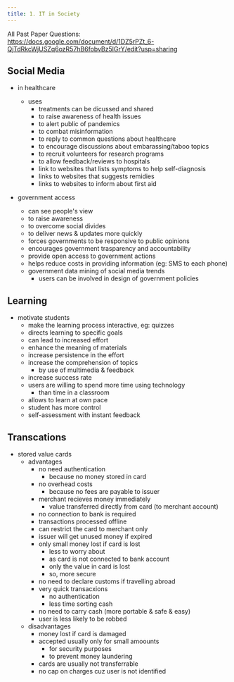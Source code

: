 ```yaml
---
title: 1. IT in Society
---
```


All Past Paper Questions: https://docs.google.com/document/d/1DZ5rPZt_6-QjTdRkcWjUSZq6ozR57hB6fobvBz5lGrY/edit?usp=sharing


## Social Media

- in healthcare
    - uses
        - treatments can be dicussed and shared
        - to raise awareness of health issues
        - to alert public of pandemics
        - to combat misinformation
        - to reply to common questions about healthcare
        - to encourage discussions about embarassing/taboo topics
        - to recruit volunteers for research programs
        - to allow feedback/reviews to hospitals
        - link to websites that lists symptoms to help self-diagnosis
        - links to websites that suggests remidies
        - links to websites to inform about first aid

- government access
    - can see people's view
    - to raise awareness
    - to overcome social divides
    - to deliver news & updates more quickly
    - forces governments to be responsive to public opinions
    - encourages government trasparency and accountability
    - provide open access to government actions
    - helps reduce costs in providing information (eg: SMS to each phone)
    - government data mining of social media trends 
        - users can be involved in design of government policies

## Learning

- motivate students
    - make the learning process interactive, eg: quizzes
    - directs learning to specific goals
    - can lead to increased effort
    - enhance the meaning of materials
    - increase persistence in the effort 
    - increase the comprehension of topics 
        - by use of multimedia & feedback
    - increase success rate
    - users are willing to spend more time using technology 
        - than time in a classroom
    - allows to learn at own pace
    - student has more control
    - self-assessment with instant feedback

## Transcations

- stored value cards
    - advantages    
        - no need authentication
            - because no money stored in card
        - no overhead costs
            - because no fees are payable to issuer
        - merchant recieves money immediately
            - value transferred directly from card (to merchant account)
        - no connection to bank is required
        - transactions processed offline
        - can restrict the card to merchant only
        - issuer will get unused money if expired
        - only small money lost if card is lost
            - less to worry about
            - as card is not connected to bank account
            - only the value in card is lost
            - so, more secure
        - no need to declare customs if travelling abroad
        - very quick transacxions
            - no authentication
            - less time sorting cash
        - no need to carry cash (more portable & safe & easy)
        - user is less likely to be robbed
    - disadvantages
        - money lost if card is damaged
        - accepted usually only for small amoounts
            - for security purposes
            - to prevent money laundering
        - cards are usually not transferrable
        - no cap on charges cuz user is not identified 
